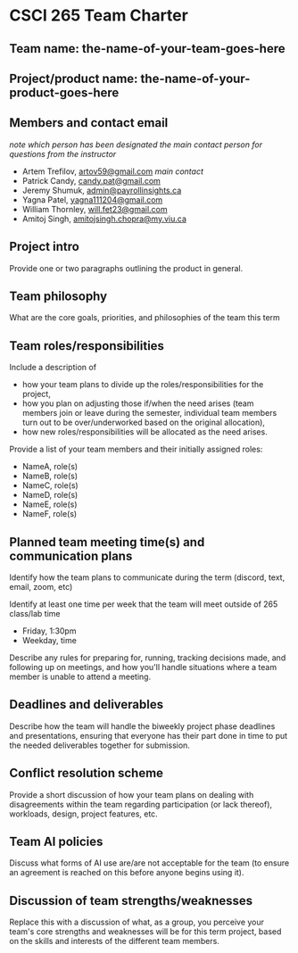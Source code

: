 
# CSCI 265 Team Charter

## Team name: the-name-of-your-team-goes-here

## Project/product name: the-name-of-your-product-goes-here

## Members and contact email

*note which person has been designated the main contact person for questions from the instructor*


 - Artem Trefilov, artov59@gmail.com *main contact*
 - Patrick Candy, candy.pat@gmail.com
 - Jeremy Shumuk, admin@payrollinsights.ca
 - Yagna Patel, yagna111204@gmail.com
 - William Thornley, will.fet23@gmail.com
 - Amitoj Singh, amitojsingh.chopra@my.viu.ca

## Project intro

Provide one or two paragraphs outlining the product in general.

## Team philosophy

What are the core goals, priorities, and philosophies of the team this term

## Team roles/responsibilities

Include a description of
 - how your team plans to divide up the roles/responsibilities for the project,
 - how you plan on adjusting those if/when the need arises (team members join or leave during the semester, individual team members turn out to be over/underworked based on the original allocation),
 - how new roles/responsibilities will be allocated as the need arises.

Provide a list of your team members and their initially assigned roles:
 - NameA, role(s)
 - NameB, role(s)
 - NameC, role(s)
 - NameD, role(s)
 - NameE, role(s)
 - NameF, role(s)

## Planned team meeting time(s) and communication plans

Identify how the team plans to communicate during the term (discord, text, email, zoom, etc)

Identify at least one time per week that the team will meet outside of 265 class/lab time
 - Friday, 1:30pm
 - Weekday, time

Describe any rules for preparing for, running, tracking decisions made, and following up on meetings,
and how you'll handle situations where a team member is unable to attend a meeting.

## Deadlines and deliverables

Describe how the team will handle the biweekly project phase deadlines and presentations,
ensuring that everyone has their part done in time to put the needed deliverables together
for submission.

## Conflict resolution scheme

Provide a short discussion of how your team plans on dealing with disagreements within the team
regarding participation (or lack thereof), workloads, design, project features, etc.

## Team AI policies

Discuss what forms of AI use are/are not acceptable for the team (to ensure an agreement is
reached on this before anyone begins using it).

## Discussion of team strengths/weaknesses

Replace this with a discussion of what, as a group, you perceive your team's core strengths
and weaknesses will be for this term project, based on the skills
and interests of the different team members.

